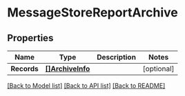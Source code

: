 # MessageStoreReportArchive

## Properties

Name | Type | Description | Notes
------------ | ------------- | ------------- | -------------
**Records** | [**[]ArchiveInfo**](ArchiveInfo.md) |  | [optional] 

[[Back to Model list]](../README.md#documentation-for-models) [[Back to API list]](../README.md#documentation-for-api-endpoints) [[Back to README]](../README.md)


